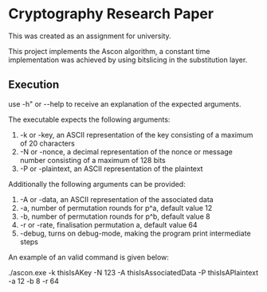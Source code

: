 # Cryptography Research Paper

This was created as an assignment for university.

This project implements the Ascon algorithm, a constant time implementation was achieved by using bitslicing in the substitution layer.

## Execution

use -h" or --help to receive an explanation of the expected arguments.

The executable expects the following arguments:
  1. -k or -key, an ASCII representation of the key consisting of a maximum of 20 characters
  2. -N or -nonce, a decimal representation of the nonce or message number consisting of a maximum of 128 bits
  3. -P or -plaintext, an ASCII representation of the plaintext
  
Additionally the following arguments can be provided:
  1. -A or -data, an ASCII representation of the associated data
  2. -a, number of permutation rounds for p^a, default value 12
  3. -b, number of permutation rounds for p^b, default value 8
  4. -r or -rate, finalisation permutation a, default value 64
  5. -debug, turns on debug-mode, making the program print intermediate steps
  
An example of an valid command is given below:

  ./ascon.exe -k thisIsAKey -N 123 -A thisIsAssociatedData -P thisIsAPlaintext -a 12 -b 8 -r 64
